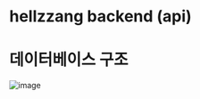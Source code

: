 # hellzzang backend (api)

# 데이터베이스 구조
![image](https://github.com/aamoos/hellzzang_backend/assets/37327676/355a1701-4ef5-4785-ac27-3d60e24fa5e6)


